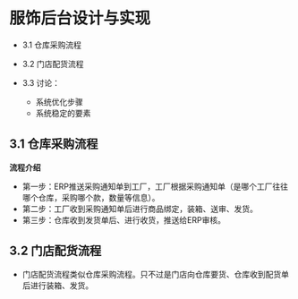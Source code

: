 
# 服饰后台设计与实现

- 3.1 仓库采购流程
- 3.2 门店配货流程

- 3.3 讨论：
	* 系统优化步骤
	* 系统稳定的要素

## 3.1 仓库采购流程

**流程介绍**

- 第一步：ERP推送采购通知单到工厂，工厂根据采购通知单（是哪个工厂往往哪个仓库，采购哪个款，数量等信息）。
- 第二步：工厂收到采购通知单后进行商品绑定，装箱、送审、发货。
- 第三步：仓库收到发货单后、进行收货，推送给ERP审核。


## 3.2 门店配货流程

- 门店配货流程类似仓库采购流程。只不过是门店向仓库要货、仓库收到配货单后进行装箱、发货。